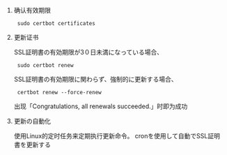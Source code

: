 1. 确认有效期限

        sudo certbot certificates
        
2. 更新证书

    SSL証明書の有効期限が3０日未満になっている場合、

        sudo certbot renew 
        
    SSL証明書の有効期限に関わらず、強制的に更新する場合、
    
        certbot renew --force-renew
        
    出现「Congratulations, all renewals succeeded.」时即为成功
    
3. 更新の自動化

    使用Linux的定时任务来定期执行更新命令。
    cronを使用して自動でSSL証明書を更新する